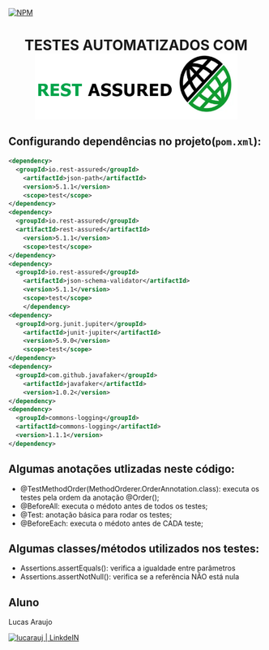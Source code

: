 [![NPM](https://img.shields.io/npm/l/react)](https://github.com/lucarauj/testes-automatizados-com-Rest-Assured-Dio/blob/main/LICENSE)

<h1 align="center">
  TESTES AUTOMATIZADOS COM 
  <br/>
  <img align="center" alt="Lucarauj-RestAssured" height="130" width="400" src="https://github.com/lucarauj/assets/blob/main/RestAssured.jpeg">
</h1>

## Configurando dependências no projeto(`pom.xml`):

```xml
<dependency>
  <groupId>io.rest-assured</groupId>
	<artifactId>json-path</artifactId>
	<version>5.1.1</version>
	<scope>test</scope>
</dependency>
<dependency>
  <groupId>io.rest-assured</groupId>
  <artifactId>rest-assured</artifactId>
	<version>5.1.1</version>
	<scope>test</scope>
</dependency>
<dependency>
  <groupId>io.rest-assured</groupId>
	<artifactId>json-schema-validator</artifactId>
	<version>5.1.1</version>
	<scope>test</scope>
	</dependency>
<dependency>
  <groupId>org.junit.jupiter</groupId>
	<artifactId>junit-jupiter</artifactId>
	<version>5.9.0</version>
	<scope>test</scope>
</dependency>
<dependency>
  <groupId>com.github.javafaker</groupId>
	<artifactId>javafaker</artifactId>
	<version>1.0.2</version>
</dependency>
<dependency>
  <groupId>commons-logging</groupId>
  <artifactId>commons-logging</artifactId>
  <version>1.1.1</version>
</dependency>
```


## Algumas anotações utlizadas neste código:

- @TestMethodOrder(MethodOrderer.OrderAnnotation.class): executa os testes pela ordem da anotação @Order();
- @BeforeAll: executa o médoto antes de todos os testes;
- @Test: anotação básica para rodar os testes;
- @BeforeEach: executa o médoto antes de CADA teste;

## Algumas classes/métodos utilizados nos testes:

- Assertions.assertEquals(): verifica a igualdade entre parâmetros
- Assertions.assertNotNull(): verifica se a referência NÃO está nula

## Aluno

Lucas Araujo

<a href="https://www.linkedin.com/in/lucarauj"><img alt="lucarauj | LinkdeIN" width="40px" src="https://user-images.githubusercontent.com/43545812/144035037-0f415fc7-9f96-4517-a370-ccc6e78a714b.png" /></a>
